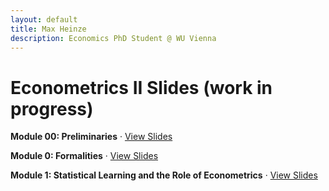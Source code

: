 ```yaml
---
layout: default
title: Max Heinze
description: Economics PhD Student @ WU Vienna
---
```


# Econometrics II Slides (work in progress)

**Module 00: Preliminaries** · [View Slides](assets/00_preliminaries_eco2.html)

**Module 0: Formalities** · [View Slides](assets/0_formalities_eco2.html)

**Module 1: Statistical Learning and the Role of Econometrics** · [View Slides](assets/1_statistical_learning.html)
